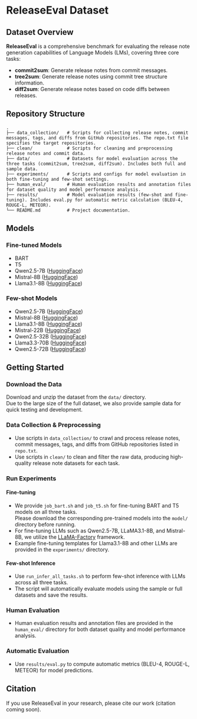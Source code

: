 # ReleaseEval Dataset

## Dataset Overview

**ReleaseEval** is a comprehensive benchmark for evaluating the release note generation capabilities of Language Models (LMs), covering three core tasks:

- **commit2sum**: Generate release notes from commit messages.
- **tree2sum**: Generate release notes using commit tree structure information.
- **diff2sum**: Generate release notes based on code diffs between releases.

## Repository Structure

```
.
├── data_collection/   # Scripts for collecting release notes, commit messages, tags, and diffs from GitHub repositories. The repo.txt file specifies the target repositories.
├── clean/             # Scripts for cleaning and preprocessing release notes and commit data.
├── data/              # Datasets for model evaluation across the three tasks (commit2sum, tree2sum, diff2sum). Includes both full and sample data.
├── experiments/       # Scripts and configs for model evaluation in both fine-tuning and few-shot settings.
├── human_eval/        # Human evaluation results and annotation files for dataset quality and model performance analysis.
├── results/           # Model evaluation results (few-shot and fine-tuning). Includes eval.py for automatic metric calculation (BLEU-4, ROUGE-L, METEOR).
└── README.md          # Project documentation.
```

## Models

### Fine-tuned Models

- BART
- T5
- Qwen2.5-7B ([HuggingFace](https://huggingface.co/Qwen/Qwen2.5-7B-Instruct))
- Mistral-8B ([HuggingFace](https://huggingface.co/mistralai/Mistral-8B-Instruct-2410))
- Llama3.1-8B ([HuggingFace](https://huggingface.co/meta-llama/Llama-3.1-8B-Instruct))

### Few-shot Models

- Qwen2.5-7B ([HuggingFace](https://huggingface.co/Qwen/Qwen2.5-7B-Instruct))
- Mistral-8B ([HuggingFace](https://huggingface.co/mistralai/Mistral-8B-Instruct-2410))
- Llama3.1-8B ([HuggingFace](https://huggingface.co/meta-llama/Llama-3.1-8B-Instruct))
- Mistral-22B ([HuggingFace](https://huggingface.co/mistralai/Mistral-Small-Instruct-2409))
- Qwen2.5-32B ([HuggingFace](https://huggingface.co/Qwen/Qwen2.5-32B-Instruct))
- Llama3.3-70B ([HuggingFace](https://huggingface.co/meta-llama/Llama-3.3-70B-Instruct))
- Qwen2.5-72B ([HuggingFace](https://huggingface.co/Qwen/Qwen2.5-72B-Instruct))

## Getting Started

### Download the Data

Download and unzip the dataset from the `data/` directory.  
Due to the large size of the full dataset, we also provide sample data for quick testing and development.

### Data Collection & Preprocessing

- Use scripts in `data_collection/` to crawl and process release notes, commit messages, tags, and diffs from GitHub repositories listed in `repo.txt`.
- Use scripts in `clean/` to clean and filter the raw data, producing high-quality release note datasets for each task.

### Run Experiments

#### Fine-tuning

- We provide `job_bart.sh` and `job_t5.sh` for fine-tuning BART and T5 models on all three tasks.  
  Please download the corresponding pre-trained models into the `model/` directory before running.
- For fine-tuning LLMs such as Qwen2.5-7B, LLaMA3.1-8B, and Mistral-8B, we utilize the [LLaMA-Factory](https://github.com/hiyouga/LLaMA-Factory) framework.
- Example fine-tuning templates for Llama3.1-8B and other LLMs are provided in the `experiments/` directory.

#### Few-shot Inference

- Use `run_infer_all_tasks.sh` to perform few-shot inference with LLMs across all three tasks.
- The script will automatically evaluate models using the sample or full datasets and save the results.

### Human Evaluation

- Human evaluation results and annotation files are provided in the `human_eval/` directory for both dataset quality and model performance analysis.

### Automatic Evaluation

- Use `results/eval.py` to compute automatic metrics (BLEU-4, ROUGE-L, METEOR) for model predictions.

## Citation

If you use ReleaseEval in your research, please cite our work (citation coming soon).
